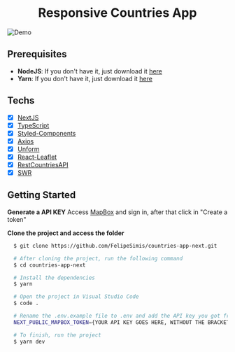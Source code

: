 <h1 align="center">Responsive Countries App</h1>

![Demo](https://github.com/FelipeSimis/countries-app-next/blob/assets/demo.gif)

## Prerequisites

- **NodeJS**: If you don't have it, just download it [here](https://nodejs.org/en/download/)
- **Yarn**: If you don't have it, just download it [here](https://classic.yarnpkg.com/lang/en/)

## Techs

- [x] [NextJS](https://nextjs.org/)
- [x] [TypeScript](https://www.typescriptlang.org/)
- [x] [Styled-Components](https://styled-components.com/)
- [x] [Axios](https://github.com/axios/axios)
- [x] [Unform](https://unform.dev/)
- [x] [React-Leaflet](https://react-leaflet.js.org/docs/start-introduction)
- [x] [RestCountriesAPI](https://restcountries.eu/)
- [x] [SWR](https://swr.vercel.app)

## Getting Started

**Generate a API KEY**
Access [MapBox](https://account.mapbox.com/) and sign in, after that click in "Create a token"

**Clone the project and access the folder**

```bash
  $ git clone https://github.com/FelipeSimis/countries-app-next.git

  # After cloning the project, run the following command
  $ cd countries-app-next

  # Install the dependencies
  $ yarn

  # Open the project in Visual Studio Code
  $ code .

  # Rename the .env.example file to .env and add the API key you got from MapBox
  NEXT_PUBLIC_MAPBOX_TOKEN={YOUR API KEY GOES HERE, WITHOUT THE BRACKETS}

  # To finish, run the project
  $ yarn dev
```
